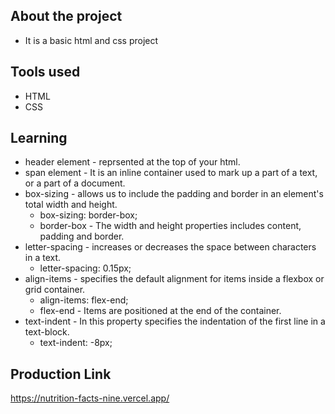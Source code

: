 ## About the project

* It is a basic html and css project

## Tools used

* HTML
* CSS

## Learning

* header element -  reprsented at the top of your html.
* span element - It is an inline container used to mark up a part of a text, or a part of a document.
* box-sizing - allows us to include the padding and border in an element's total width and height.
    * box-sizing: border-box;
    * border-box - The width and height properties includes content, padding and border.
* letter-spacing - increases or decreases the space between characters in a text.
    * letter-spacing: 0.15px;
* align-items - specifies the default alignment for items inside a flexbox or grid container.
    * align-items: flex-end;
    * flex-end - Items are positioned at the end of the container.
* text-indent - In this property specifies the indentation of the first line in a text-block.
    * text-indent: -8px;

## Production Link

https://nutrition-facts-nine.vercel.app/